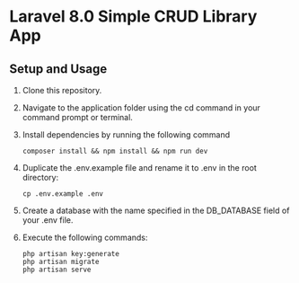 # Laravel 8.0 Simple CRUD Library App

## Setup and Usage

1. Clone this repository.

2. Navigate to the application folder using the cd command in your command prompt or terminal.

3. Install dependencies by running the following command

   ```
   composer install && npm install && npm run dev
   ```

4. Duplicate the .env.example file and rename it to .env in the root directory:
   ```
   cp .env.example .env
   ```

5. Create a database with the name specified in the DB_DATABASE field of your .env file.

6. Execute the following commands:
    ```
    php artisan key:generate
    php artisan migrate
    php artisan serve
